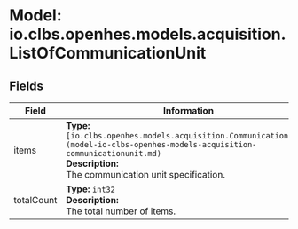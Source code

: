 # Model: io.clbs.openhes.models.acquisition.ListOfCommunicationUnit

## Fields

| Field | Information |
| --- | --- |
| items | <b>Type:</b> `[io.clbs.openhes.models.acquisition.CommunicationUnit](model-io-clbs-openhes-models-acquisition-communicationunit.md)`<br><b>Description:</b><br>The communication unit specification. |
| totalCount | <b>Type:</b> `int32`<br><b>Description:</b><br>The total number of items. |

